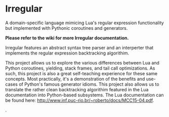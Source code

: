 Irregular
==============

A domain-specific language mimicing Lua's regular expression functionality but implemented with Pythonic coroutines and generators.

**Please refer to the wiki for more Irregular documentation.**

Irregular features an abstract syntax tree parser and an interperter that implements the regular expression backtracking algorithim.

This project allows us to explore the various differences between Lua and Python coroutines, yielding, stack frames, and tail call optimizations. As such, this project is also a great self-teaching experience for these same concepts. Most practically, it's a demonstration of the benefits and use-cases of Python's famous generator idioms. This project also allows us to translate the rather clean backtracking algorithim featured in the Lua documentation into Python-based subsystems. The Lua documentation can be found here: http://www.inf.puc-rio.br/~roberto/docs/MCC15-04.pdf.

.



